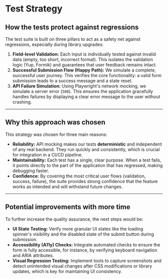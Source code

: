 
# Test Strategy

## How the tests protect against regressions

The test suite is built on three pillars to act as a safety net against regressions, especially during library upgrades:

1.  **Field-level Validation:** Each input is individually tested against invalid data (empty, too short, incorrect format). This isolates the validation logic (Yup, Formik) and guarantees that user feedback remains intact.
2.  **Successful Submission Flow (Happy Path):** We simulate a complete, successful user journey. This verifies the core functionality: a valid form submission leads to a success message and a state reset.
3.  **API Failure Simulation:** Using Playwright's network mocking, we simulate a server error (`500`). This ensures the application gracefully handles failures by displaying a clear error message to the user without crashing.

---

## Why this approach was chosen

This strategy was chosen for three main reasons:

-   **Reliability:** API mocking makes our tests **deterministic** and independent of any real backend. They run quickly and consistently, which is crucial for integration in a CI/CD pipeline.
-   **Maintainability:** Each test has a single, clear purpose. When a test fails, it points directly to the part of the application that has regressed, making debugging faster.
-   **Confidence:** By covering the most critical user flows (validation, success, failure), the suite provides strong confidence that the feature works as intended and will withstand future changes.

---

## Potential improvements with more time

To further increase the quality assurance, the next steps would be:

-   **UI State Testing:** Verify more granular UI states like the loading spinner's visibility and the disabled state of the submit button during submission.
-   **Accessibility (A11y) Checks:** Integrate automated checks to ensure the form is fully accessible, for instance, by verifying keyboard navigation and ARIA attributes.
-   **Visual Regression Testing:** Implement tools to capture screenshots and detect unintended visual changes after CSS modifications or library updates, which is key for maintaining UI consistency.

